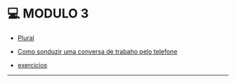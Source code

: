 # :computer: MODULO 3

- [Plural](https://github.com/eugenia1984/trabajaParaBrasil/blob/main/modulo3/plural.md)

- [Como sonduzir uma conversa de trabaho pelo telefone](https://github.com/eugenia1984/trabajaParaBrasil/blob/main/modulo3/converza_telefone.md)

- [exercicios](https://github.com/eugenia1984/trabajaParaBrasil/blob/main/modulo3/exercicios.md)
  
---
